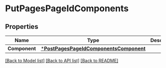 # PutPagesPageIdComponents

## Properties
Name | Type | Description | Notes
------------ | ------------- | ------------- | -------------
**Component** | [***PostPagesPageIdComponentsComponent**](postPagesPageIdComponents_component.md) |  | [optional] 

[[Back to Model list]](../README.md#documentation-for-models) [[Back to API list]](../README.md#documentation-for-api-endpoints) [[Back to README]](../README.md)


